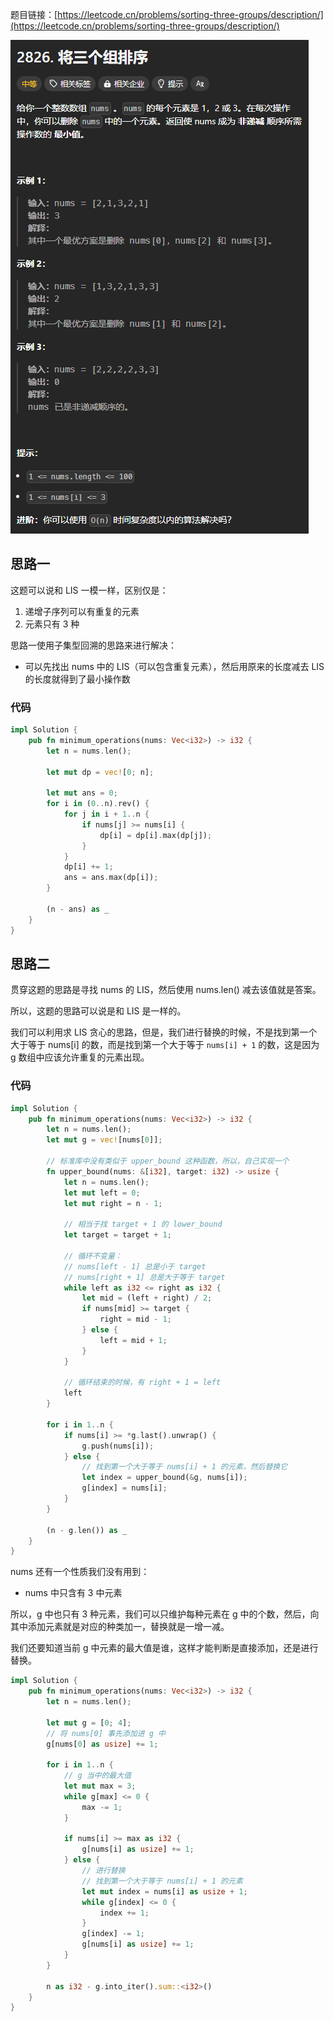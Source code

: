 题目链接：[https://leetcode.cn/problems/sorting-three-groups/description/](https://leetcode.cn/problems/sorting-three-groups/description/)

![](../../../../../images/2024/1734618388366-98a09a40-1e19-40dd-85c7-693ebd534db5.png)

## 思路一
这题可以说和 LIS 一模一样，区别仅是：

1. 递增子序列可以有重复的元素
2. 元素只有 3 种

思路一使用子集型回溯的思路来进行解决：

+ 可以先找出 nums 中的 LIS（可以包含重复元素），然后用原来的长度减去 LIS 的长度就得到了最小操作数

### 代码
```rust
impl Solution {
    pub fn minimum_operations(nums: Vec<i32>) -> i32 {
        let n = nums.len();

        let mut dp = vec![0; n];

        let mut ans = 0;
        for i in (0..n).rev() {
            for j in i + 1..n {
                if nums[j] >= nums[i] {
                    dp[i] = dp[i].max(dp[j]);
                }
            }
            dp[i] += 1;
            ans = ans.max(dp[i]);
        }

        (n - ans) as _
    }
}
```

## 思路二
贯穿这题的思路是寻找 nums 的 LIS，然后使用 nums.len() 减去该值就是答案。

所以，这题的思路可以说是和 LIS 是一样的。

我们可以利用求 LIS 贪心的思路，但是，我们进行替换的时候，不是找到第一个大于等于 nums[i] 的数，而是找到第一个大于等于 `nums[i] + 1` 的数，这是因为 g 数组中应该允许重复的元素出现。

### 代码
```rust
impl Solution {
    pub fn minimum_operations(nums: Vec<i32>) -> i32 {
        let n = nums.len();
        let mut g = vec![nums[0]];

        // 标准库中没有类似于 upper_bound 这种函数，所以，自己实现一个
        fn upper_bound(nums: &[i32], target: i32) -> usize {
            let n = nums.len();
            let mut left = 0;
            let mut right = n - 1;

            // 相当于找 target + 1 的 lower_bound
            let target = target + 1;
            
            // 循环不变量：
            // nums[left - 1] 总是小于 target
            // nums[right + 1] 总是大于等于 target
            while left as i32 <= right as i32 {
                let mid = (left + right) / 2;
                if nums[mid] >= target {
                    right = mid - 1;
                } else {
                    left = mid + 1;
                }
            }

            // 循环结束的时候，有 right + 1 = left
            left
        }

        for i in 1..n {
            if nums[i] >= *g.last().unwrap() {
                g.push(nums[i]);
            } else {
                // 找到第一个大于等于 nums[i] + 1 的元素，然后替换它
                let index = upper_bound(&g, nums[i]);
                g[index] = nums[i];
            }
        }

        (n - g.len()) as _
    }
}
```

nums 还有一个性质我们没有用到：

+ nums 中只含有 3 中元素

所以，g 中也只有 3 种元素，我们可以只维护每种元素在 g 中的个数，然后，向其中添加元素就是对应的种类加一，替换就是一增一减。

我们还要知道当前 g 中元素的最大值是谁，这样才能判断是直接添加，还是进行替换。

```rust
impl Solution {
    pub fn minimum_operations(nums: Vec<i32>) -> i32 {
        let n = nums.len();

        let mut g = [0; 4];
        // 将 nums[0] 事先添加进 g 中
        g[nums[0] as usize] += 1;

        for i in 1..n {
            // g 当中的最大值
            let mut max = 3;
            while g[max] <= 0 {
                max -= 1;
            }

            if nums[i] >= max as i32 {
                g[nums[i] as usize] += 1;
            } else {
                // 进行替换
                // 找到第一个大于等于 nums[i] + 1 的元素
                let mut index = nums[i] as usize + 1;
                while g[index] <= 0 {
                    index += 1;
                }
                g[index] -= 1;
                g[nums[i] as usize] += 1;
            }
        }

        n as i32 - g.into_iter().sum::<i32>()
    }
}
```

